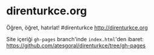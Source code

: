direnturkce.org
===============
Öğren, öğret, hatırlat! #direnturkce 
http://direnturkce.org

Site içeriği `gh-pages` branch'inde `index.html`'den ibaret:
https://github.com/atesgoral/direnturkce/tree/gh-pages
